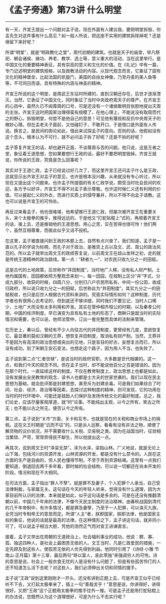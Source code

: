 # 《孟子旁通》第73讲 什么明堂

------

有一天，齐宣王提出一个问题对孟子说，现在外面有人建议我，要把明堂拆毁，你孟先生对这件事有什么高见？如一般人所说，把这座不实用的建筑拆除掉呢？还是保留下来好呢？

所谓“明堂”，就是“明政教化之堂”，周代初期的建筑。也就是天子的庙堂，举凡祭祀、朝会诸侯、飨功、养老、教学、选士等，意义重大的活动，当在这里举行。是中国文化的重要精神表征，具有崇高的意义和文化的价值。在《礼记》中有一篇，专门记述明堂的建筑规格，以及政教活动的内容。以现代观念而言，它象征了固有文化的精神堡垒，比起法国的凯旋门，美国的自由女神像，乃至丹麦的美人鱼等等，不可同日而语，具有特殊的内涵与神圣的精神。

齐宣王所说的这个明堂，是周武王东征时所建的，直到汉朝还存在，后世才逐渐湮灭。当然，它表征了中国文化，同时象征了当时中央政府周天子的尊严。在齐宣王的心目中，虽然久已不闻尊周的口号，可是还没有一个诸侯敢明目张胆地提出灭周的主张。齐宣王这时把国家治理得蛮有规模了，在他心理上，不能说没有取周而代之的野心。拆毁明堂，何尝不是他自己的意思！可见他有蔑视和反抗中央周天子的微妙心理。但在孟老夫子面前，又怕碰钉子，不敢开口，于是借口是外面有人传说。换言之，是民间的舆论如此，借此来试探孟子的意向。否则的话，他假如没有这个念头，根本认为不可行，就不必问孟子拆了好呢？还是不拆的好呢？

孟子答复齐宣王的话，却也避开正面，不谈尊周与否的问题。他只说，这是王者之堂，象征着王道思想，您如果要想行王政的话，最好不要把明堂毁掉。齐宣王就说，你所说的王政，究竟是怎么回事呢？

其实对于王道仁政，孟子已经说过好几次了，而这里齐宣王还问孟子什么是王政，这就显示出齐宣王对孟子的意见，也许是根本没兴趣，从来就没有专心听过，所以现在又提出这个问题来。也许孟子所提倡的有关仁政学说，颇受当时社会民间的欢迎，各方予以好评，齐宣王不得不对孟子表示尊敬。也许这时候仁义还有利用的价值，可以披起仁义的外衣，而进行实质上的侵夺兼并，所以不得不向孟子请教。这也可以说是齐宣王的可怜处。

再反过来看孟子，他也很难堪，他希望推行王道仁政，但屡次被齐宣王在重要关头，来个太极拳的推手，推得远远的。于是他又“打蛇贴棍上”式的，再顺着齐宣王的话，接上去，还是推销他的王道思想。用心之苦，实在苦得也很可怜！他们两个，虽然互相尊重，而彼此似乎又话不投机。

在这里，孟子被直接问到王政的本题上去，自然有点兴奋了。我们知道，孟子是一直以孔子的学说为标榜。而孔子对于政治，是推崇上古以及文、武、周公的政治风范的。所以孟子就举出周文王的政绩答复说，以前周文王在歧山发祥之初，走的就是传统王道精神的政治路线。第一点：“耕者九一”，对农民只收九分之一的田赋。

这是古代的土地政策，后世称作“井田制度”。当时地广人稀，没有私人财产制，土地均属国有，田园都依照方整观念来划一。每一田园，在规制上区分“井”字式，分成九部分，收获的时候，四周八分，分别归八户农民所私有，中间一份公田，收成归政府，所以说只收九分之一的田赋，后世称此为“井田制度”。其实九分之一的田赋税收，也只是后世人根据古代资料来讲的。究竟实际情形如何？这种制度，历代学者也有很用心去考证的，但到底还不够详细，同时我们不要忘记，当时人口稀少，土地广大而没有太多利用和开发。其实在管仲相齐桓公的时期，以及秦孝公时期，中国的经济制度，早已演变为具有私有土地的形态了，商鞅只是就当时的实际情况和需要，也可以说，他师法管仲，订出一套完整而具体的法制来管理。

在历史上，秦以后，曾经有不少人向往古代的井田制度，更曾经有几度，意欲恢复它。最显著的莫如汉朝的王莽，想恢复井田制度，取消私有财产制。当然，王莽并不是因为有高深的政治思想或突出的见地，只是盲目的好古，妄想复古而已，所以没有成功。到了宋朝王安石变法，也想走这个路子，因为用人不当，也失败了。

孟子说到第二点“仁者世禄”，是说当时的政府官职，大多数是世代相袭的。这一点，和我们今天的观念不同。但在孟子当时，却不能说他百分之百是错误的。因为在那个时代，一直延续这样的制度。不仅在教育制度上，政治思想上也都是如此，没有发展出全民教育的观念，读书人也都是士大夫的世家世袭的。我们以现在民主思想为基础，就会批评那是封建思想，甚至斥为封建余毒。可是我们如果综合了时间、社会、经济、政治等等因素，去探讨这种制度的精神，则可发现，它的功用在当时的时代环境中，可能还是鼓励人们保护及发扬传统文化的最好制度。总之，我们论史，应该尽量客观厚道，就“时”论事。不能纯出主观，以今之所有，笑古之所无；也不能以古之所无，便否认今之所有。

第三点，孟子说到“关市”方面，关卡和互市，也就是现在的关税和商业市场上的捐税。这在文王时期是“讥而不征”的。只是派人巡察，看看有没有非法之物，顺便了解货物的议价状况，并不需要收什么关税、交易税之类。因为在战国当时，征敛相当繁琐、严苛，常常弄得民不聊生，所以他提出这一点。

再其次，说到周文王时“泽梁无禁”。泽为水泽，梁指山林。广义地说，就是无论上山下海，包括河川的资源开发，山林资源的开发，都是没有什么禁令的。人民在这方面的生产是自由的，但人民也懂得节制，不至于弄到资源枯竭。这里有一点我们要知道，倒退回去两千多年看，那时候的社会结构，可以说一切都还在尚未开发的阶段。情况和现在不大相同。

在司法方面，孟子指出“罪人不孥”。就是罪不及妻子，个人犯罪个人承当，自己受法律制裁，与家属无关。这句话在今天的年轻人听来，觉得没有什么道理，因为大家目前所认识的法律，本来就是如此，似乎这句话是多余的。可是在还没有推翻清朝以前，中国几千年来的法律，不像今天民主制度的法治精神。由春秋战国到清代的几千年帝制中，有许多情况，都是罪及妻孥，乃至于一人犯罪，可以诛灭九族，全凭当时专制帝王的意思而定。所谓“人主”者，朕即国家，朕即法律，他是国家主权的象征，他说的话就是最高的法律。在这种情形之下，孟子讲这句话，就非同小可了，可以说孟子相当大胆，凭他的浩然正气而对宣王进谏直言。

接着，孟子又举出在周朝的王道政治上，社会福利事业的成功，他说：鳏、寡、孤、独这四种人，是社会上最困苦无依的人。文王当时，凡是仁政爱民的措施，一定先顾及到这些人，使孤苦无依的人优先得到利益。他同时引用了《诗经·小雅·节南山·正月篇》第十三章，最后两句“哿以富人，哀此茕独”来强调穷人的可怜。诗的意思是说，社会上一般衣食无忧的人是没有什么问题了，但是有些孤苦伶仃的人还不知道怎么活下去呢？对这些人，我们必须伸出关切和同情的援手。

孟子说“王政”说到这里刚刚才一开头，还没有讲到正题上去，可是齐宣王似乎已经听不下去，又打起太极拳来了，插上一句“善哉言乎！”意思是说，你讲得好，讲得很好。又把“王政”这个正题用太极拳的推手往外一推。可是孟子还是用打蛇贴棍上的办法说，您既然认为这个道理很好，可是为什么不去实行呢？

